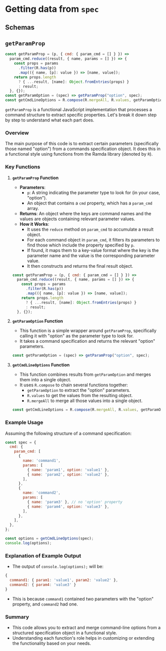 # Getting data from `spec`
## Schemas

## `getParamProp`
```js
const getParamProp = (p, { cmd: { param_cmd = [] } }) =>
  param_cmd.reduce((result, { name, params = [] }) => {
    const props = params
      .filter(R.has(p))
      .map(({ name, [p]: value }) => [name, value]);
    return props.length
      ? { ...result, [name]: Object.fromEntries(props) }
      : result;
  }, {});
const getParamOption = (spec) => getParamProp("option", spec);
const getCmdLineOptions = R.compose(R.mergeAll, R.values, getParamOption);
```

`getParamProp` is a functional JavaScript implementation that processes a command structure to extract specific properties. Let's break it down step by step to understand what each part does.

### Overview

The main purpose of this code is to extract certain parameters (specifically those named "option") from a commands specification object. It does this in a functional style using functions from the Ramda library (denoted by `R`). 

### Key Functions

1. **`getParamProp` Function**
   - **Parameters**: 
     - `p`: A string indicating the parameter type to look for (in your case, "option").
     - An object that contains a `cmd` property, which has a `param_cmd` array.
   - **Returns**: An object where the keys are command names and the values are objects containing relevant parameter values.
   - **How it Works**:
     - It uses the `reduce` method on `param_cmd` to accumulate a result object.
     - For each command object in `param_cmd`, it filters its parameters to find those which include the property specified by `p`.
     - If found, it maps them to a key-value format where the key is the parameter name and the value is the corresponding parameter value.
     - It then constructs and returns the final result object.

   ```javascript
   const getParamProp = (p, { cmd: { param_cmd = [] } }) =>
     param_cmd.reduce((result, { name, params = [] }) => {
       const props = params
         .filter(R.has(p))
         .map(({ name, [p]: value }) => [name, value]);
       return props.length
         ? { ...result, [name]: Object.fromEntries(props) }
         : result;
     }, {});
   ```

2. **`getParamOption` Function**
   - This function is a simple wrapper around `getParamProp`, specifically calling it with "option" as the parameter type to look for.
   - It takes a command specification and returns the relevant "option" parameters.

   ```javascript
   const getParamOption = (spec) => getParamProp("option", spec);
   ```

3. **`getCmdLineOptions` Function**
   - This function combines results from `getParamOption` and merges them into a single object.
   - It uses `R.compose` to chain several functions together: 
     - `getParamOption` to extract the "option" parameters.
     - `R.values` to get the values from the resulting object.
     - `R.mergeAll` to merge all those values into a single object.

   ```javascript
   const getCmdLineOptions = R.compose(R.mergeAll, R.values, getParamOption);
   ```

### Example Usage

Assuming the following structure of a command specification:

```javascript
const spec = {
  cmd: {
    param_cmd: [
      {
        name: 'command1',
        params: [
          { name: 'param1', option: 'value1' },
          { name: 'param2', option: 'value2' },
        ],
      },
      {
        name: 'command2',
        params: [
          { name: 'param3' }, // no 'option' property
          { name: 'param4', option: 'value3' },
        ],
      },
    ],
  },
};

const options = getCmdLineOptions(spec);
console.log(options);
```

### Explanation of Example Output
- The output of `console.log(options);` will be:
```javascript
{
  command1: { param1: 'value1', param2: 'value2' },
  command2: { param4: 'value3' }
}
```
- This is because `command1` contained two parameters with the "option" property, and `command2` had one.

### Summary
- This code allows you to extract and merge command-line options from a structured specification object in a functional style.
- Understanding each function's role helps in customizing or extending the functionality based on your needs.
